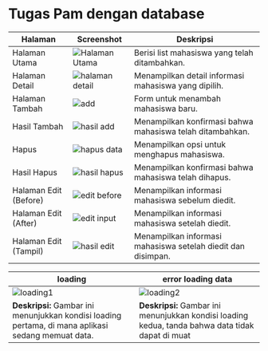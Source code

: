 # Tugas Pam dengan database



| Halaman              | Screenshot                                   | Deskripsi                                               |
|----------------------|----------------------------------------------|--------------------------------------------------------|
| Halaman Utama        | ![Halaman Utama](https://github.com/user-attachments/assets/86e22130-a465-40db-9879-854a56a5af20) | Berisi list mahasiswa yang telah ditambahkan.          |
| Halaman Detail       | ![halaman detail](https://github.com/user-attachments/assets/29da9d45-c026-43bd-9308-274968acf49b) | Menampilkan detail informasi mahasiswa yang dipilih.   |
| Halaman Tambah       | ![add ](https://github.com/user-attachments/assets/3a7db7b7-d2ab-4b61-b3d2-62f0bab6a66f) | Form untuk menambah mahasiswa baru.                    |
| Hasil Tambah         | ![hasil add](https://github.com/user-attachments/assets/7228fd48-1e4b-4e44-a8df-fb8395f115e2)| Menampilkan konfirmasi bahwa mahasiswa telah ditambahkan. |
| Hapus                | ![hapus data](https://github.com/user-attachments/assets/4a94849a-255f-4561-8aae-40b594e8e32b) | Menampilkan opsi untuk menghapus mahasiswa.            |
| Hasil Hapus          | ![hasil hapus](https://github.com/user-attachments/assets/c912f414-d99c-46d6-9da7-6c891c515edd)| Menampilkan konfirmasi bahwa mahasiswa telah dihapus.  |
| Halaman Edit (Before)| ![edit before](https://github.com/user-attachments/assets/83df5bf6-6a1e-4920-9dc6-204834131cd0) | Menampilkan informasi mahasiswa sebelum diedit.       |
| Halaman Edit (After) |  ![edit input](https://github.com/user-attachments/assets/c960be93-369c-4a26-a88a-ffedad017e87)| Menampilkan informasi mahasiswa setelah diedit.       |
| Halaman Edit (Tampil) | ![hasil edit](https://github.com/user-attachments/assets/fb55dab2-47b5-42dc-87d8-fac6b73894fe)| Menampilkan informasi mahasiswa setelah diedit dan disimpan. |



| loading                                 | error loading data                                   |
|------------------------------------------------|------------------------------------------------|
| ![loading1](https://github.com/user-attachments/assets/2a91d901-0699-406e-bf21-61b2cffc72d8)| ![loading2](https://github.com/user-attachments/assets/9b38c7e8-e421-455f-81c0-3cde201f901f) |
| **Deskripsi:** Gambar ini menunjukkan kondisi loading pertama, di mana aplikasi sedang memuat data. | **Deskripsi:** Gambar ini menunjukkan kondisi loading kedua, tanda bahwa data tidak dapat di muat  |

